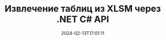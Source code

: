 ---
############################# Static ############################
layout: "auto-gen-parser"
date: 2024-02-13T17:01:11
draft: false
otherformats: one otp ott pdf pps ppsx ppt pptx rtf tex vdx vsdm vsdx vssm vssx vstm

############################# Head ############################
head_title: "Извлечение таблиц из XLSM и других файлов через .NET C# API"
head_description: "GroupDocs.Parser for .NET API позволяет программистам извлекать таблицы из PDF, DOC, DOCX, PPT, PPTX, EML, MSG, XLS, XLSX, CSV, ODT, RTF и многих других типов документов в приложениях .NET."

############################# Header ############################
title: "Извлечение таблиц из XLSM через .NET C# API"
description: "GroupDocs.Parser for .NET API позволяет программистам извлекать таблицы из документов или страниц PDF, DOC, DOCX, PPT, PPTX, EML, MSG, XLS, XLSX, CSV, ODT, RTF и EPUB."
bg_image: "https://cms.admin.containerize.com/templates/aspose/App_Themes/V3/images/bg/header1.png"
bg_overlay: false
button:
    enable: true
    icon: "fas fa-arrow-down"
    label: "Скачать бесплатную пробную версию"
    link: "https://downloads.groupdocs.com/parser/net"

############################# SubMenu ############################
submenu:
    enable: true

    left:
        img_alt: "GroupDocs.Parser for .NET"
        image: "https://cms.admin.containerize.com/templates/groupdocs/images/product-logos/90x90-noborder/groupdocs-parser-net.png"
        product: "GroupDocs.Parser"
        platform: ".NET"

    middle:
        button:

            # button loop
            - link: "https://apireference.groupdocs.com/parser/net"
              text: "Справочник по API"

            # button loop
            - link: "https://github.com/groupdocs-parser"
              text: "Примеры кода"

            # button loop
            - link: "https://products.groupdocs.app/parser/family"
              text: "Живые демонстрации"

            # button loop
            - link: "https://purchase.groupdocs.com/pricing/parser/net"
              text: "Цены"

    right:
        link_download: "https://downloads.groupdocs.com/parser"
        link_learn: "https://docs.groupdocs.com/parser/net"
        link_buy: "https://purchase.groupdocs.com"

############################# About ############################
about:
    enable: true
    title: "Как извлечь таблицы из файлов XLSM с помощью API .NET?"
    content: |
        Таблица представляет собой набор ячеек, расположенных в строках и столбцах. Таблицы играют очень важную роль в хранении, а также организации подробных или сложных данных, позволяя пользователям легко читать и просматривать их. Таблицы можно использовать по-разному, например, для создания списков, сравнения информации, выравнивания данных, группировки информации, выделения тенденций или закономерностей в данных и многих других. GroupDocs.Parser for .NET — это полезный API, который позволяет программистам разрабатывать решения для извлечения таблиц, текста и изображений из различных типов поддерживаемых форматов документов, таких как PDF, электронные письма, электронные книги, Word (DOC, DOCX), PowerPoint ( PPT, PPTX), Excel (XLS, XLSX), электронные письма (EML, MSG) и многие другие. .NET API включает в себя несколько важных функций для работы с таблицами, таких как извлечение всех таблиц из документов, извлечение таблицы с определенной страницы, получение данных ячейки таблицы, получение общего количества строк и столбцов таблицы, получение строки высота, печать данных таблицы и многое другое.
        
        

############################# Steps ############################
steps:
    enable: true
    title_left: "Извлечь таблицы из XLSM в .NET"
    content_left: |
        [GroupDocs.Parser for .NET](/ru/parser/net/) позволяет разработчикам C# извлекать таблицы из файла XLSM, выполняя несколько простых шагов.
        
        * Создать объект [Parser](https://reference.groupdocs.com/net/parser/groupdocs.parser/parser) для исходного документа;
        * Проверьте, поддерживает ли документ извлечение таблицы;
        * Создайте экземпляры классов [PageTableAreaOptions](https://reference.groupdocs.com/parser/net/groupdocs.parser.options/pagetableareaoptions/) и [TemplateTableLayout](https://reference.groupdocs.com/parser/net/groupdocs.parser.templates/templatetablelayout/) для задания макета таблиц
        * Вызовите метод [GetTables](https://reference.groupdocs.com/parser/net/groupdocs.parser/parser/methods/gettables) и получите коллекцию [PageTableArea](https://reference.groupdocs.com/parser/net/groupdocs.parser.data/pagetablearea) объектов;

    title_right: "Узнать больше про извлечение таблиц"
    content_right: |
        * <a href="https://docs.groupdocs.com/parser/net/extract-tables-from-document/">Как извлечь таблицы из документа в C#</a>
        * <a href="https://docs.groupdocs.com/parser/net/extract-tables-from-document-page/">Как извлечь таблицы из страницы документа в C#</a>
 
    code: |
     {{% parser/additional-styles %}}
     {{< parser/code-parser title="Как извлечь таблицы из файла XLSM, используя пример кода C#">}}

        ```csharp    
        // Извлечение таблиц из файла XLSM с помощью API GroupDocs.Parser
        // Создайте экземпляр класса Parser
        using (Parser parser = new Parser(filePath)) {
            // Проверьте, поддерживает ли документ извлечение таблицы
            if (!parser.Features.Tables) {
                Console.WriteLine("Документ не поддерживает извлечение таблиц.");
                return;
            }
            // Создадим раскладку столов
            TemplateTableLayout layout = new TemplateTableLayout(
                new double[] { 50, 95, 275, 415, 485, 545 },
                new double[] { 325, 340, 365, 395 });
            // Создайте параметры для извлечения таблицы
            PageTableAreaOptions options = new PageTableAreaOptions(layout);
            // Извлечение таблиц из документа.
            IEnumerable<PageTableArea> tables = parser.GetTables(options);
            // Итерация по таблицам
            foreach (PageTableArea t in tables) {
                // Перебирать строки
                for (int row = 0; row < t.RowCount; row++) {
                    // Итерация по столбцам
                    for (int column = 0; column < t.ColumnCount; column++) {
                        // Получить ячейку таблицы
                        PageTableAreaCell cell = t[row, column];
                        if (cell != null) {
                            // Распечатать текст ячейки таблицы
                            Console.Write(cell.Text);
                            Console.Write(" | ");
                        }
                    }
                    Console.WriteLine();
                }
                Console.WriteLine();
            }
        }
        ```
     {{< /parser/code-parser >}}

############################# More ############################
more:
    enable: true
    title_left: "Системные Требования"
    content_left: |
        GroupDocs.Parser for .NET API поддерживаются на всех основных платформах и операционных системах. Перед выполнением приведенного ниже кода убедитесь, что в вашей системе установлены следующие предварительные компоненты.
        
        * Операционные системы: Microsoft Windows, Linux, MacOS
        * Среды разработки: Microsoft Visual Studio, Xamarin, MonoDevelop
        * Фреймворки
        * Загрузите последнюю версию GroupDocs.Parser for .NET из [Nuget](https://www.nuget.org/packages/groupdocs.parser)

    title_right: "Зачем использовать GroupDocs.Parser for .NET"
    content_right: |
        * Поддержка извлечения простого текста из любых поддерживаемых документов    
        * Парсинг документов по пользовательским шаблонам    
        * Полная поддержка извлечения структурированного текста    
        * Текстовый поиск по ключевому слову и регулярному выражению    
        * Извлечение форматированного текста, метаданных, изображений, контейнеров и вложений    
        * Извлечение оглавления для некоторых поддерживаемых форматов документов    
        * Парсинг данных форм из PDF-документов    
        * Извлечение гиперссылок из документа   

############################# About Formats ############################
about_formats:
    enable: true

############################# More Formats ############################
more_formats:
    enable: true
    title: "Извлечение таблиц из других форматов документов"
    content: |
        .NET API анализа документов и сканирования таблиц форматов файлов и изображений. Извлеките данные для некоторых популярных форматов файлов, как указано ниже.

############################# Back to top ###############################
back_to_top:
    enable: true
---